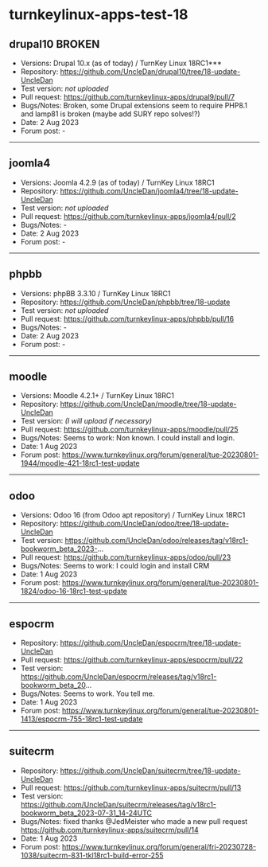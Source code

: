 # turnkeylinux-apps-test-18
 
## drupal10 **BROKEN**
* Versions: Drupal 10.x (as of today) / TurnKey Linux 18RC1***
* Repository: https://github.com/UncleDan/drupal10/tree/18-update-UncleDan
* Test version: *not uploaded*
* Pull request: https://github.com/turnkeylinux-apps/drupal9/pull/7
* Bugs/Notes: Broken, some Drupal extensions seem to require PHP8.1 and lamp81 is broken (maybe add SURY repo solves!?)
* Date: 2 Aug 2023
* Forum post: -
---
## joomla4
* Versions: Joomla 4.2.9 (as of today) / TurnKey Linux 18RC1
* Repository: https://github.com/UncleDan/joomla4/tree/18-update-UncleDan
* Test version: *not uploaded*
* Pull request: https://github.com/turnkeylinux-apps/joomla4/pull/2
* Bugs/Notes: -
* Date: 2 Aug 2023
* Forum post: -
---
## phpbb
* Versions: phpBB 3.3.10 / TurnKey Linux 18RC1
* Repository: https://github.com/UncleDan/phpbb/tree/18-update
* Test version: *not uploaded*
* Pull request: https://github.com/turnkeylinux-apps/phpbb/pull/16
* Bugs/Notes: -
* Date: 2 Aug 2023
* Forum post: -
---
## moodle
* Versions: Moodle 4.2.1+ / TurnKey Linux 18RC1
* Repository: https://github.com/UncleDan/moodle/tree/18-update-UncleDan
* Test version: *(I will upload if necessary)*
* Pull request: https://github.com/turnkeylinux-apps/moodle/pull/25
* Bugs/Notes: Seems to work: Non known. I could install and login.
* Date: 1 Aug 2023
* Forum post: https://www.turnkeylinux.org/forum/general/tue-20230801-1944/moodle-421-18rc1-test-update
---
## odoo
* Versions: Odoo 16 (from Odoo apt repository) / TurnKey Linux 18RC1
* Repository: https://github.com/UncleDan/odoo/tree/18-update-UncleDan
* Test version: https://github.com/UncleDan/odoo/releases/tag/v18rc1-bookworm_beta_2023-...
* Pull request: https://github.com/turnkeylinux-apps/odoo/pull/23
* Bugs/Notes: Seems to work: I could login and install CRM
* Date: 1 Aug 2023
* Forum post: https://www.turnkeylinux.org/forum/general/tue-20230801-1824/odoo-16-18rc1-test-update
---
## espocrm
* Repository: https://github.com/UncleDan/espocrm/tree/18-update-UncleDan
* Pull request: https://github.com/turnkeylinux-apps/espocrm/pull/22
* Test version: https://github.com/UncleDan/espocrm/releases/tag/v18rc1-bookworm_beta_20...
* Bugs/Notes: Seems to work. You tell me.
* Date: 1 Aug 2023
* Forum post: https://www.turnkeylinux.org/forum/general/tue-20230801-1413/espocrm-755-18rc1-test-update
---
## suitecrm
* Repository: https://github.com/UncleDan/suitecrm/tree/18-update-UncleDan
* Pull request: https://github.com/turnkeylinux-apps/suitecrm/pull/13
* Test version: https://github.com/UncleDan/suitecrm/releases/tag/v18rc1-bookworm_beta_2023-07-31_14-24UTC
* Bugs/Notes: fixed thanks @JedMeister who made a new pull request https://github.com/turnkeylinux-apps/suitecrm/pull/14
* Date: 1 Aug 2023
* Forum post: https://www.turnkeylinux.org/forum/general/fri-20230728-1038/suitecrm-831-tkl18rc1-build-error-255